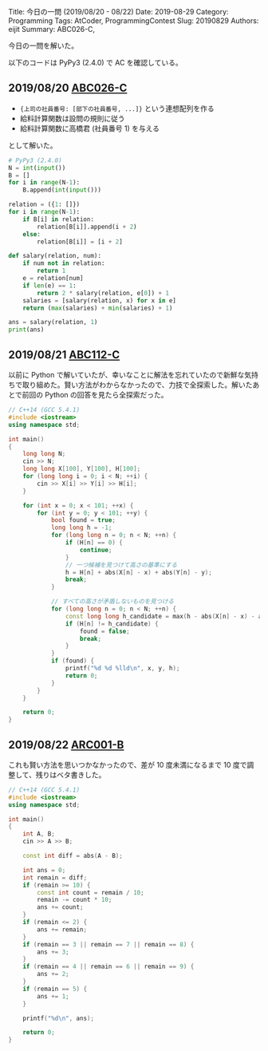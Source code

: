 Title: 今日の一問 (2019/08/20 - 08/22)
Date: 2019-08-29
Category: Programming
Tags: AtCoder, ProgrammingContest
Slug: 20190829
Authors: eijit
Summary: ABC026-C,

今日の一問を解いた。

以下のコードは PyPy3 (2.4.0) で AC を確認している。

## 2019/08/20 [ABC026-C](https://atcoder.jp/contests/abc026/tasks/abc026_c)

* ```{上司の社員番号: [部下の社員番号, ...]}``` という連想配列を作る
* 給料計算関数は設問の規則に従う
* 給料計算関数に高橋君 (社員番号 1) を与える

として解いた。

```py
# PyPy3 (2.4.0)
N = int(input())
B = []
for i in range(N-1):
    B.append(int(input()))

relation = ({1: []})
for i in range(N-1):
    if B[i] in relation:
        relation[B[i]].append(i + 2)
    else:
        relation[B[i]] = [i + 2]

def salary(relation, num):
    if num not in relation:
        return 1
    e = relation[num]
    if len(e) == 1:
        return 2 * salary(relation, e[0]) + 1
    salaries = [salary(relation, x) for x in e]
    return (max(salaries) + min(salaries) + 1)

ans = salary(relation, 1)
print(ans)
```

## 2019/08/21 [ABC112-C](https://atcoder.jp/contests/abc112/tasks/abc112_c)

以前に Python で解いていたが、幸いなことに解法を忘れていたので新鮮な気持ちで取り組めた。賢い方法がわからなかったので、力技で全探索した。解いたあとで前回の Python の回答を見たら全探索だった。

```cpp
// C++14 (GCC 5.4.1)
#include <iostream>
using namespace std;

int main()
{
    long long N;
    cin >> N;
    long long X[100], Y[100], H[100];
    for (long long i = 0; i < N; ++i) {
        cin >> X[i] >> Y[i] >> H[i];
    }

    for (int x = 0; x < 101; ++x) {
        for (int y = 0; y < 101; ++y) {
            bool found = true;
            long long h = -1;
            for (long long n = 0; n < N; ++n) {
                if (H[n] == 0) {
                    continue;
                }
                // 一つ候補を見つけて高さの基準にする
                h = H[n] + abs(X[n] - x) + abs(Y[n] - y);
                break;
            }

            // すべての高さが矛盾しないものを見つける
            for (long long n = 0; n < N; ++n) {
                const long long h_candidate = max(h - abs(X[n] - x) - abs(Y[n] - y), 0ll);
                if (H[n] != h_candidate) {
                    found = false;
                    break;
                }
            }
            if (found) {
                printf("%d %d %lld\n", x, y, h);
                return 0;
            }
        }
    }

    return 0;
}
```

## 2019/08/22 [ARC001-B](https://atcoder.jp/contests/arc001/tasks/arc001_2)

これも賢い方法を思いつかなかったので、差が 10 度未満になるまで 10 度で調整して、残りはベタ書きした。

```cpp
// C++14 (GCC 5.4.1)
#include <iostream>
using namespace std;

int main()
{
    int A, B;
    cin >> A >> B;

    const int diff = abs(A - B);

    int ans = 0;
    int remain = diff;
    if (remain >= 10) {
        const int count = remain / 10;
        remain -= count * 10;
        ans += count;
    }
    if (remain <= 2) {
        ans += remain;
    }
    if (remain == 3 || remain == 7 || remain == 8) {
        ans += 3;
    }
    if (remain == 4 || remain == 6 || remain == 9) {
        ans += 2;
    }
    if (remain == 5) {
        ans += 1;
    }

    printf("%d\n", ans);

    return 0;
}
```
